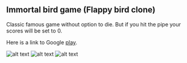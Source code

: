 ## Immortal bird game (Flappy bird clone)

Classic famous game without option to die. But if you hit the pipe your scores will be set to 0.

Here is a link to Google [play](https://play.google.com/store/apps/details?id=com.kirill_golovan.immortalbird).

![alt text](https://lh3.googleusercontent.com/eqVidDkWSqBpJ8k3QMMM_TyTtVnyHns9WRKf-OEs0L1nyQENa3VB3mIYlmzp1c7Q4A12=w720-h310)
![alt text](https://lh3.googleusercontent.com/yt09y39pQH5IkO1zuXiXYxeXUqhzzd0hs9nS5Clnr3kTJ7mQbkEPVPt_RZKzDw9jqA=w720-h310)
![alt text](https://lh3.googleusercontent.com/vNe89D4D8FMw-uANeyu-iwkwCo7i6NxQjG0PI1B3pB8zEgQ4e2hWVUYrJ7NDnGdSQfs=w720-h310)
